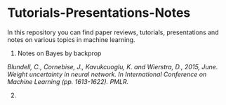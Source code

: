 # Tutorials-Presentations-Notes

In this repository you can find paper reviews, tutorials, presentations and notes on various topics in machine learning.

1) Notes on Bayes by backprop

*Blundell, C., Cornebise, J., Kavukcuoglu, K. and Wierstra, D., 2015, June. Weight uncertainty in neural network. In International Conference on Machine Learning (pp. 1613-1622). PMLR.*

2) 

 
